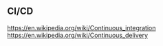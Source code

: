 ## CI/CD

https://en.wikipedia.org/wiki/Continuous_integration
https://en.wikipedia.org/wiki/Continuous_delivery
